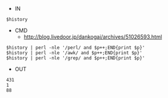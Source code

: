 - IN

```
$history
```

- CMD
  - http://blog.livedoor.jp/dankogai/archives/51026593.html

```
$history | perl -nle '/perl/ and $p++;END{print $p}'
$history | perl -nle '/awk/ and $p++;END{print $p}'
$history | perl -nle '/grep/ and $p++;END{print $p}'
```

- OUT

```
431
1
88
```
